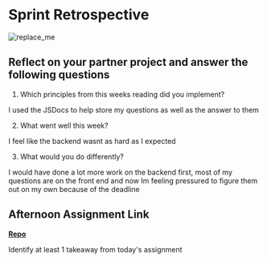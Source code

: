 # Sprint Retrospective

![replace_me](https://codeworks.blob.core.windows.net/public/assets/img/illustrations/placeholder.svg)

## Reflect on your partner project and answer the following questions

1. Which principles from this weeks reading did you implement?

I used the JSDocs to help store my questions as well as the answer to them

2. What went well this week?

I feel like the backend wasnt as hard as I expected

3. What would you do differently?

I would have done a lot more work on the backend first, most of my questions are on the front end and now Im feeling pressured to figure them out on my own because of the deadline

## Afternoon Assignment Link

**[Repo](https://github.com/Tmontandon/)**

Identify at least 1 takeaway from today's assignment
